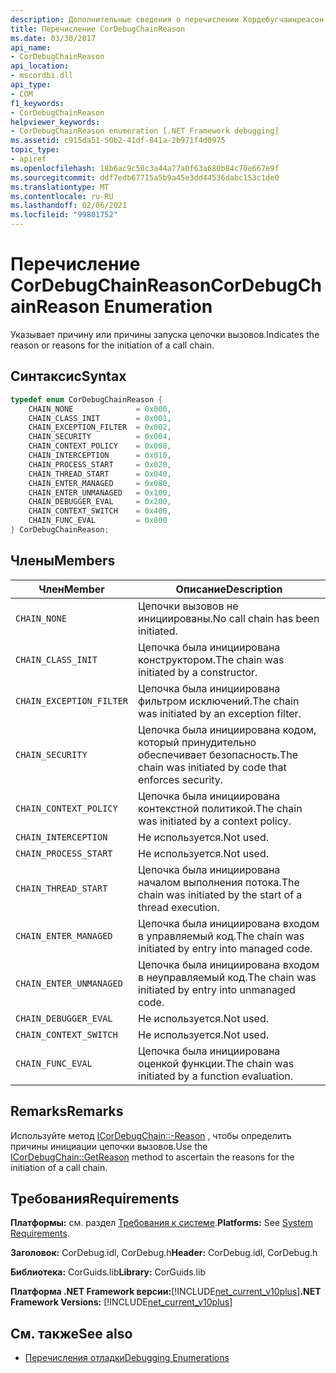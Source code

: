 ```yaml
---
description: Дополнительные сведения о перечислении Кордебугчаинреасон
title: Перечисление CorDebugChainReason
ms.date: 03/30/2017
api_name:
- CorDebugChainReason
api_location:
- mscordbi.dll
api_type:
- COM
f1_keywords:
- CorDebugChainReason
helpviewer_keywords:
- CorDebugChainReason enumeration [.NET Framework debugging]
ms.assetid: c915da51-50b2-41df-841a-2b971f4d0975
topic_type:
- apiref
ms.openlocfilehash: 18b6ac9c50c3a44a77a0f63a680b84c70e667e9f
ms.sourcegitcommit: ddf7edb67715a5b9a45e3dd44536dabc153c1de0
ms.translationtype: MT
ms.contentlocale: ru-RU
ms.lasthandoff: 02/06/2021
ms.locfileid: "99801752"
---
```

# <a name="cordebugchainreason-enumeration"></a><span data-ttu-id="04846-103">Перечисление CorDebugChainReason</span><span class="sxs-lookup"><span data-stu-id="04846-103">CorDebugChainReason Enumeration</span></span>

<span data-ttu-id="04846-104">Указывает причину или причины запуска цепочки вызовов.</span><span class="sxs-lookup"><span data-stu-id="04846-104">Indicates the reason or reasons for the initiation of a call chain.</span></span>  
  
## <a name="syntax"></a><span data-ttu-id="04846-105">Синтаксис</span><span class="sxs-lookup"><span data-stu-id="04846-105">Syntax</span></span>  
  
```cpp  
typedef enum CorDebugChainReason {  
    CHAIN_NONE              = 0x000,  
    CHAIN_CLASS_INIT        = 0x001,  
    CHAIN_EXCEPTION_FILTER  = 0x002,  
    CHAIN_SECURITY          = 0x004,  
    CHAIN_CONTEXT_POLICY    = 0x008,  
    CHAIN_INTERCEPTION      = 0x010,  
    CHAIN_PROCESS_START     = 0x020,  
    CHAIN_THREAD_START      = 0x040,  
    CHAIN_ENTER_MANAGED     = 0x080,  
    CHAIN_ENTER_UNMANAGED   = 0x100,  
    CHAIN_DEBUGGER_EVAL     = 0x200,  
    CHAIN_CONTEXT_SWITCH    = 0x400,  
    CHAIN_FUNC_EVAL         = 0x800  
} CorDebugChainReason;  
```  
  
## <a name="members"></a><span data-ttu-id="04846-106">Члены</span><span class="sxs-lookup"><span data-stu-id="04846-106">Members</span></span>  
  
|<span data-ttu-id="04846-107">Член</span><span class="sxs-lookup"><span data-stu-id="04846-107">Member</span></span>|<span data-ttu-id="04846-108">Описание</span><span class="sxs-lookup"><span data-stu-id="04846-108">Description</span></span>|  
|------------|-----------------|  
|`CHAIN_NONE`|<span data-ttu-id="04846-109">Цепочки вызовов не инициированы.</span><span class="sxs-lookup"><span data-stu-id="04846-109">No call chain has been initiated.</span></span>|  
|`CHAIN_CLASS_INIT`|<span data-ttu-id="04846-110">Цепочка была инициирована конструктором.</span><span class="sxs-lookup"><span data-stu-id="04846-110">The chain was initiated by a constructor.</span></span>|  
|`CHAIN_EXCEPTION_FILTER`|<span data-ttu-id="04846-111">Цепочка была инициирована фильтром исключений.</span><span class="sxs-lookup"><span data-stu-id="04846-111">The chain was initiated by an exception filter.</span></span>|  
|`CHAIN_SECURITY`|<span data-ttu-id="04846-112">Цепочка была инициирована кодом, который принудительно обеспечивает безопасность.</span><span class="sxs-lookup"><span data-stu-id="04846-112">The chain was initiated by code that enforces security.</span></span>|  
|`CHAIN_CONTEXT_POLICY`|<span data-ttu-id="04846-113">Цепочка была инициирована контекстной политикой.</span><span class="sxs-lookup"><span data-stu-id="04846-113">The chain was initiated by a context policy.</span></span>|  
|`CHAIN_INTERCEPTION`|<span data-ttu-id="04846-114">Не используется.</span><span class="sxs-lookup"><span data-stu-id="04846-114">Not used.</span></span>|  
|`CHAIN_PROCESS_START`|<span data-ttu-id="04846-115">Не используется.</span><span class="sxs-lookup"><span data-stu-id="04846-115">Not used.</span></span>|  
|`CHAIN_THREAD_START`|<span data-ttu-id="04846-116">Цепочка была инициирована началом выполнения потока.</span><span class="sxs-lookup"><span data-stu-id="04846-116">The chain was initiated by the start of a thread execution.</span></span>|  
|`CHAIN_ENTER_MANAGED`|<span data-ttu-id="04846-117">Цепочка была инициирована входом в управляемый код.</span><span class="sxs-lookup"><span data-stu-id="04846-117">The chain was initiated by entry into managed code.</span></span>|  
|`CHAIN_ENTER_UNMANAGED`|<span data-ttu-id="04846-118">Цепочка была инициирована входом в неуправляемый код.</span><span class="sxs-lookup"><span data-stu-id="04846-118">The chain was initiated by entry into unmanaged code.</span></span>|  
|`CHAIN_DEBUGGER_EVAL`|<span data-ttu-id="04846-119">Не используется.</span><span class="sxs-lookup"><span data-stu-id="04846-119">Not used.</span></span>|  
|`CHAIN_CONTEXT_SWITCH`|<span data-ttu-id="04846-120">Не используется.</span><span class="sxs-lookup"><span data-stu-id="04846-120">Not used.</span></span>|  
|`CHAIN_FUNC_EVAL`|<span data-ttu-id="04846-121">Цепочка была инициирована оценкой функции.</span><span class="sxs-lookup"><span data-stu-id="04846-121">The chain was initiated by a function evaluation.</span></span>|  
  
## <a name="remarks"></a><span data-ttu-id="04846-122">Remarks</span><span class="sxs-lookup"><span data-stu-id="04846-122">Remarks</span></span>  

 <span data-ttu-id="04846-123">Используйте метод [ICorDebugChain::-Reason](icordebugchain-getreason-method.md) , чтобы определить причины инициации цепочки вызовов.</span><span class="sxs-lookup"><span data-stu-id="04846-123">Use the [ICorDebugChain::GetReason](icordebugchain-getreason-method.md) method to ascertain the reasons for the initiation of a call chain.</span></span>  
  
## <a name="requirements"></a><span data-ttu-id="04846-124">Требования</span><span class="sxs-lookup"><span data-stu-id="04846-124">Requirements</span></span>  

 <span data-ttu-id="04846-125">**Платформы:** см. раздел [Требования к системе](../../get-started/system-requirements.md).</span><span class="sxs-lookup"><span data-stu-id="04846-125">**Platforms:** See [System Requirements](../../get-started/system-requirements.md).</span></span>  
  
 <span data-ttu-id="04846-126">**Заголовок:** CorDebug.idl, CorDebug.h</span><span class="sxs-lookup"><span data-stu-id="04846-126">**Header:** CorDebug.idl, CorDebug.h</span></span>  
  
 <span data-ttu-id="04846-127">**Библиотека:** CorGuids.lib</span><span class="sxs-lookup"><span data-stu-id="04846-127">**Library:** CorGuids.lib</span></span>  
  
 <span data-ttu-id="04846-128">**Платформа .NET Framework версии:**[!INCLUDE[net_current_v10plus](../../../../includes/net-current-v10plus-md.md)]</span><span class="sxs-lookup"><span data-stu-id="04846-128">**.NET Framework Versions:** [!INCLUDE[net_current_v10plus](../../../../includes/net-current-v10plus-md.md)]</span></span>  
  
## <a name="see-also"></a><span data-ttu-id="04846-129">См. также</span><span class="sxs-lookup"><span data-stu-id="04846-129">See also</span></span>

- [<span data-ttu-id="04846-130">Перечисления отладки</span><span class="sxs-lookup"><span data-stu-id="04846-130">Debugging Enumerations</span></span>](debugging-enumerations.md)
